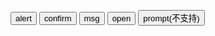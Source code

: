 <button type="button" class="layui-btn layui-btn-primary" lay-on="bs_alert">alert</button>
<button type="button" class="layui-btn layui-btn-primary" lay-on="bs_confirm">confirm</button>
<button type="button" class="layui-btn layui-btn-primary" lay-on="bs_msg">msg</button>
<button type="button" class="layui-btn layui-btn-primary" lay-on="bs_open">open</button>
<button type="button" class="layui-btn layui-btn-primary" lay-on="bs_prompt">prompt(不支持)</button>

<!-- import layui -->
<script>
layui.use(function () {
  var $ = layui.$
  var util = layui.util;
  var sleep = function (time) {
    return $.Deferred(function (defer) {
      setTimeout(function () {
        defer.resolve();
      }, time)
    })
  }
  var enableBtnAsync = true;

  util.on({
    bs_alert: function () {
      layer.alert('对话框内容', {
        btnAsync: enableBtnAsync,
      }, function (index, layero, that) {
        var defer = $.Deferred();
        that.loading(true);
        sleep(1000).then(defer.resolve);
        return defer.promise();
      });
    },
    bs_confirm: function () {
      layer.confirm('一个询问框的示例？', {
        btnAsync: enableBtnAsync,
        btn: ['确定', '关闭'] //按钮
      }, function (index, layero, that) {
        var defer = $.Deferred();
        that.loading(true);
        sleep(1000).then(defer.resolve);
        return defer.promise();
      });
    },
    bs_msg: function () {
      layer.msg('第二个回调', {
        btnAsync: enableBtnAsync,
        time: 20000, // 20s 后自动关闭
        btn: ['明白了', '知道了'],
        btn1: function (index, layero, that) {
          var defer = $.Deferred();
          that.loading(true);
          sleep(1000).then(defer.resolve);
          return defer.promise();
        }
      });
    },
    bs_open: function () {
      layer.open({
        btnAsync: enableBtnAsync,
        type: 1,
        area: ['500px', '300px'],
        btn: ['确定', '关闭'],
        btn1: function (index, layero, that) {
          var defer = $.Deferred();
          that.loading(true);
          sleep(1000).then(defer.resolve);
          return defer.promise();
        },
        btn2: function (index, layero, that) {
          var defer = $.Deferred();
          that.loading(true);
          sleep(1000).then(defer.resolve);
          return defer.promise();
        }
      })
    },
    // 不支持 btnAsync
    bs_prompt: function () {
      layer.prompt({
        formType: 2,
        value: '初始值',
        title: '请输入值',
        area: ['500px', '300px'] // 自定义文本域宽高
      }, function (value, index, elem) {
        alert(value);
        layer.close(index);
      });
    }
  })
}); 
</script>